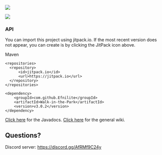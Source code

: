 ![](https://i.imgur.com/T7JGve1.png)

[![](https://jitpack.io/v/Efnilite/Walk-in-the-Park.svg)](https://jitpack.io/#Efnilite/Walk-in-the-Park)

### API
You can import this project using jitpack.io. If the most recent version does not appear, you can create is by clicking the JitPack icon above.

Maven
```
<repositories>
  <repository>
      <id>jitpack.io</id>
      <url>https://jitpack.io</url>
  </repository>
</repositories>
```

```maven
<dependency>
    <groupId>com.github.Efnilite</groupId>
    <artifactId>Walk-in-the-Park</artifactId>
    <version>v3.0.2</version>
</dependency>
```

[Click here](https://efnilite.github.io/efnilite.dev/javadocs/witp/index.html) for the Javadocs.
[Click here](https://efnilite.github.io/efnilite.dev/wiki/witp) for the general wiki.

## Questions?

Discord server: https://discord.gg/AfRMf9C24y
